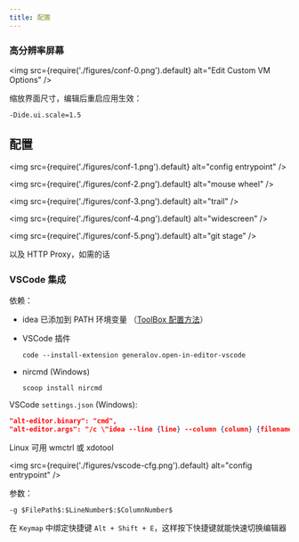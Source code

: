 ```yaml
---
title: 配置
---
```


### 高分辨率屏幕

<img
src={require('./figures/conf-0.png').default}
alt="Edit Custom VM Options"
/>

缩放界面尺寸，编辑后重启应用生效：

    -Dide.ui.scale=1.5

## 配置

<img
src={require('./figures/conf-1.png').default}
alt="config entrypoint"
/>

<img
src={require('./figures/conf-2.png').default}
alt="mouse wheel"
/>

<img
src={require('./figures/conf-3.png').default}
alt="trail"
/>

<img
src={require('./figures/conf-4.png').default}
alt="widescreen"
/>

<img
src={require('./figures/conf-5.png').default}
alt="git stage"
/>

以及 HTTP Proxy，如需的话

### VSCode 集成

依赖：

- idea 已添加到 PATH 环境变量
  （[ToolBox 配置方法](https://www.jetbrains.com/help/idea/working-with-the-ide-features-from-command-line.html#toolbox)）
- VSCode 插件

      code --install-extension generalov.open-in-editor-vscode

- nircmd (Windows)

      scoop install nircmd

VSCode `settings.json` (Windows):

```json
"alt-editor.binary": "cmd",
"alt-editor.args": "/c \"idea --line {line} --column {column} {filename} && nircmdc win activate class SunAwtFrame || nircmdc win max class SunAwtFrame || exit 0\"",
```

Linux 可用 wmctrl 或 xdotool

<img
src={require('./figures/vscode-cfg.png').default}
alt="config entrypoint"
/>

参数：

    -g $FilePath$:$LineNumber$:$ColumnNumber$

在 `Keymap` 中绑定快捷键 `Alt + Shift + E`，这样按下快捷键就能快速切换编辑器
